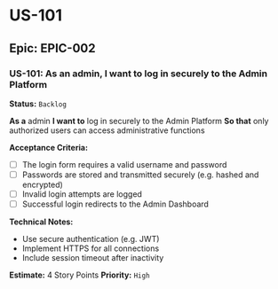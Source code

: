 # US-101

## Epic: EPIC-002

### US-101: As an admin, I want to log in securely to the Admin Platform
**Status:** `Backlog`

**As a** admin
**I want to** log in securely to the Admin Platform
**So that** only authorized users can access administrative functions

**Acceptance Criteria:**
- [ ] The login form requires a valid username and password
- [ ] Passwords are stored and transmitted securely (e.g. hashed and encrypted)
- [ ] Invalid login attempts are logged
- [ ] Successful login redirects to the Admin Dashboard

**Technical Notes:**
- Use secure authentication (e.g. JWT)
- Implement HTTPS for all connections
- Include session timeout after inactivity

**Estimate:** 4 Story Points
**Priority:** `High`